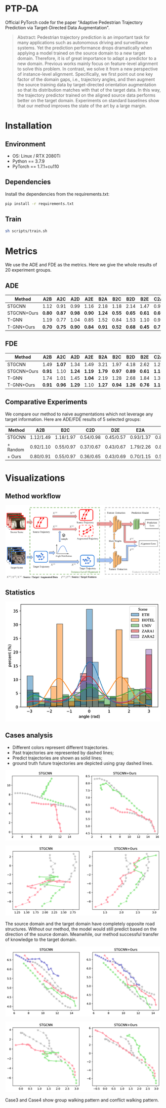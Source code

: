 # PTP-DA
Official PyTorch code for the paper "Adaptive Pedestrian Trajectory Prediction via Target-Directed Data Augmentation". 

>Abstract: Pedestrian trajectory prediction is an important task for many applications such as autonomous driving and surveillance systems. Yet the prediction performance drops dramatically when applying a model trained on the source domain to a new target domain. Therefore, it is of great importance to adapt a predictor to a new domain. Previous works mainly focus on feature-level alignment to solve this problem. In contrast, we solve it from a new perspective of instance-level alignment. Specifically, we first point out one key factor of the domain gaps, i.e., trajectory angles, and then augment the source training data by target-directed orientation augmentation so that its distribution matches with that of the target data. In this way, the trajectory predictor trained on the aligned source data performs better on the target domain. Experiments on standard baselines show that our method improves the state of the art by a large margin.

# Installation

## Environment

- OS: Linux / RTX 2080Ti
- Python == 3.7.9
- PyTorch == 1.7.1+cu110

## Dependencies

Install the dependencies from the requirements.txt:

```bash
pip install -r requirements.txt
```

## Train

```bash
sh scripts/train.sh
```

# Metrics

We use the ADE and FDE as the metrics. Here we give the whole results of 20 experiment groups.

## ADE

|Method|A2B|A2C|A2D|A2E|B2A|B2C|B2D|B2E|C2A|C2B|C2D|C2E|D2A|D2B|D2C|D2E|E2A|E2D|E2C|E2A|AVG|
| ----| ----| ----| ----|----| ----| ----| ----|----| ----| ----| ----|----| ----| ----| ----|----| ----| ----| ----|----| ----|
|STGCNN|1.12|0.91|0.99|1.16|2.18|1.18|2.14|1.47|0.96|0.59|0.54|0.41|0.89|1.04|0.57|0.45|0.93|1.01|0.58|0.44|0.98|
|STGCNN+Ours|**0.80**|**0.87**|**0.98**|**0.90**|**1.24**|**0.55**|**0.65**|**0.61**|**0.69**|**0.27**|**0.36**|**0.31**|**0.83**|**0.32**|**0.46**|**0.43**|**0.70**|**0.23**|**0.42**|**0.40**|**0.60**|
|T-GNN|1.19|0.77|1.04|0.85|1.52|0.84|1.53|1.10|0.91|0.65|0.55|0.40|0.85|1.11|0.72|0.43|0.81|1.09|0.62|0.51|0.87|
|T-GNN+Ours|**0.70**|**0.75**|**0.90**|**0.84**|**0.91**|**0.52**|**0.68**|**0.45**|**0.75**|**0.28**|**0.47**|**0.36**|**0.81**|**0.29**|**0.45**|**0.38**|**0.68**|**0.23**|**0.43**|**0.41**|**0.58**|


## FDE

|Method|A2B|A2C|A2D|A2E|B2A|B2C|B2D|B2E|C2A|C2B|C2D|C2E|D2A|D2B|D2C|D2E|E2A|E2D|E2C|E2A|AVG|
| ----| ----| ----| ----|----| ----| ----| ----|----| ----| ----| ----|----| ----| ----| ----|----| ----| ----| ----|----| ----|
|STGCNN|1.49|**1.07**|1.34|1.49|3.21|1.97|4.18|2.62|1.20|0.88|0.98|0.65|0.96|1.62|0.83|**0.57**|1.37|1.58|0.87|0.67|1.48|
|STGCNN+Ours|**0.91**|1.10|**1.24**|**1.19**|**1.79**|**0.97**|**0.89**|**0.61**|**1.10**|**0.36**|**0.65**|**0.51**|**0.95**|**0.43**|**0.77**|0.69|**1.15**|**0.31**|**0.74**|**0.66**|**0.85**|
|T-GNN|1.74|1.01|1.45|**1.04**|2.19|1.28|2.68|1.84|1.34|1.11|0.99|0.69|1.25|1.74|0.97|**0.53**|1.18|1.70|0.88|0.79|1.31|
|T-GNN+Ours|**0.91**|**0.96**|**1.29**|1.10|**1.27**|**0.94**|**1.26**|**0.76**|**1.16**|**0.40**|**0.79**|**0.61**|**1.16**|**0.37**|**0.74**|0.61|**1.06**|**0.42**|**0.74**|**0.70**|**0.89**|


## Comparative Experiments

We compare our method to naive augmentations which not leverage any target information. Here are ADE/FDE results of 5 selected groups:

|Method|A2B|B2C|C2D|D2E|E2A|AVG|
| ----| ----| ----| ----|----| ----| ----|
|STGCNN|1.12/1.49|1.18/1.97|0.54/0.98|0.45/0.57|0.93/1.37|0.84/1.28|
|+ Random|0.92/1.10|0.55/0.97|0.37/0.67|0.43/0.67|1.79/2.26|0.81/1.13|
|+ Ours|0.80/0.91|0.55/0.97|0.36/0.65|0.43/0.69|0.70/1.15|0.57/0.87|


# Visualizations

## Method workflow

![Method workflow](./figs/fig01-workflow.png)

## Statistics

![Angle Distribution](./figs/fig02-angle_distribution.png)

## Cases analysis

- Different colors represent different trajectories. 
- Past trajectories are represented by dashed lines;
- Predict trajectories are shown as solid lines;
- ground truth future trajectories are depicted using gray dashed lines.

![Case1](./figs/fig03_case1.png)

![Case2](./figs/fig04_case2.png)

The source domain and the target domain have completely opposite road structures. Without our method, the model would still predict based on the direction of the source domain. Meanwhile, our method successful transfer of knowledge to the target domain.

![Case3](./figs/fig05_case3.png)

![Case4](./figs/fig06_case4.png)

Case3 and Case4 show group walking pattern and conflict walking pattern.

